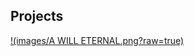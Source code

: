 ## Projects

<a href="https://wuzimiko.github.io/subsoverlay/awilleternal/en"> !(images/A WILL ETERNAL.png?raw=true) </a>
